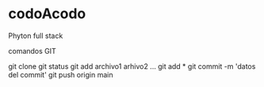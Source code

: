 # codoAcodo
Phyton full stack

comandos GIT

git clone
git status
git add archivo1 arhivo2 ...
git add *
git commit -m 'datos del commit'
git push origin main
